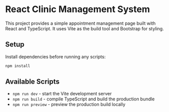 # React Clinic Management System

This project provides a simple appointment management page built with React and TypeScript. It uses Vite as the build tool and Bootstrap for styling.

## Setup

Install dependencies before running any scripts:

```bash
npm install
```

## Available Scripts

- `npm run dev` - start the Vite development server
- `npm run build` - compile TypeScript and build the production bundle
- `npm run preview` - preview the production build locally

